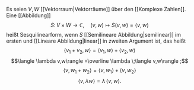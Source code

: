 Es seien $V, W$ [[Vektorraum|Vektorräume]] über den [[Komplexe Zahlen]].
Eine [[Abbildung]] $$S\colon V\times W\to {\mathbb C},\quad (v,w)\mapsto S(v,w)=\langle v,w\rangle $$
heißt Sesquilinearform, wenn $S$ [[Semilineare Abbildung|semilinear]] im ersten und [[Lineare Abbildung|linear]] in zweiten Argument ist, das heißt
$$\langle v_1+v_2,w\rangle=\langle v_1,w\rangle+\langle v_2,w\rangle$$
$$\langle \lambda v,w\rangle =\overline \lambda \;\langle v,w\rangle ;$$
$$
\langle v,w_1+w_2\rangle=\langle v,w_1\rangle+\langle v,w_2\rangle$$
$$\langle v,\lambda w\rangle =\lambda \,\langle v,w\rangle .$$
    